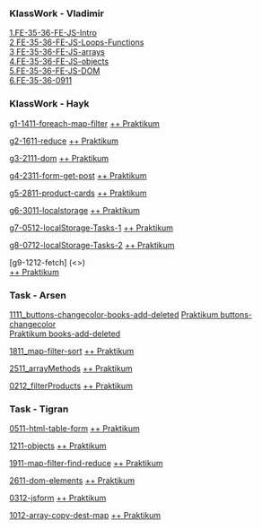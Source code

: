 ### KlassWork - Vladimir

[1.FE-35-36-FE-JS-Intro](<https://St-ton.github.io/JavaScript/KlassWork/1.FE-35-36-FE-JS-Intro>)<br/>
[2 FE-35-36-FE-JS-Loops-Functions](<https://St-ton.github.io/JavaScript/KlassWork/2.FE-35-36-FE-JS-Loops-Functions>)
<br/>
[3 FE-35-36-FE-JS-arrays](<https://St-ton.github.io/JavaScript/KlassWork/3 FE-35-36-FE-JS-arrays>)
<br/>
[4.FE-35-36-FE-JS-objects](<https://St-ton.github.io/JavaScript/KlassWork/4.FE-35-36-FE-JS-objects>)
<br/>
[5.FE-35-36-FE-JS-DOM](<https://St-ton.github.io/JavaScript/KlassWork/5.FE-35-36-FE-JS-DOM>)
<br/>
[6.FE-35-36-0911](<https://St-ton.github.io/JavaScript/KlassWork/6.FE-35-36-0911>)
<br/>

### KlassWork - Hayk

[g1-1411-foreach-map-filter](<https://vimeo.com/770699620/840beef335?embedded=true&source=vimeo_logo&owner=180459310>)
[   ++ Praktikum](<https://St-ton.github.io/JavaScript/KlassWork/g1-1411-foreach-map-filter>)


[g2-1611-reduce](<https://vimeo.com/771550899/54ae8e029a?embedded=true&source=vimeo_logo&owner=180459310>)
[   ++ Praktikum](<https://St-ton.github.io/JavaScript/KlassWork/g2-1611-reduce>)


[g3-2111-dom](<https://vimeo.com/773317467/9ff9ff1beb?embedded=true&source=vimeo_logo&owner=180459310>)
[   ++ Praktikum](<https://St-ton.github.io/JavaScript/KlassWork/g3-2111-dom>)


[g4-2311-form-get-post](<https://vimeo.com/774242110/f94790dac3?embedded=true&source=vimeo_logo&owner=180459310>)
[   ++ Praktikum](<https://St-ton.github.io/JavaScript/KlassWork/g4-2311-form-get-post>)


[g5-2811-product-cards](<https://vimeo.com/775770453/ad69782d63?embedded=true&source=vimeo_logo&owner=180459310>)
[   ++ Praktikum](<https://St-ton.github.io/JavaScript/KlassWork/g5-2811-product-cards>)


[g6-3011-localstorage](<https://vimeo.com/776596165/65653a4c38?embedded=true&source=vimeo_logo&owner=180459310>)
[   ++ Praktikum](<https://St-ton.github.io/JavaScript/KlassWork/g6-3011-localstorage-dark-light-theme>)


[g7-0512-localStorage-Tasks-1](<https://vimeo.com/778086541/1d8f4f3c98?embedded=true&source=vimeo_logo&owner=180459310>)
[   ++ Praktikum](<https://St-ton.github.io/JavaScript/KlassWork/g7-0512-localStorage-Tasks-1>)

[g8-0712-localStorage-Tasks-2](<https://vimeo.com/778837529/fff78c5ab6?embedded=true&source=vimeo_logo&owner=180459310>)
[   ++ Praktikum](<https://St-ton.github.io/JavaScript/KlassWork/g8-0712-localStorage-Tasks-2>)

[g9-1212-fetch] (<>) <br/>
[   ++ Praktikum](<https://St-ton.github.io/JavaScript/KlassWork/g9-1212-fetch>)


###  Task - Arsen


[1111_buttons-changecolor-books-add-deleted](<https://vimeo.com/769854723/91e2264bdd?embedded=true&source=vimeo_logo&owner=180459310>)
[   Praktikum buttons-changecolor](<https://St-ton.github.io/JavaScript/Task-Arsen/1111_buttons>)<br/>
[Praktikum books-add-deleted](<https://St-ton.github.io/JavaScript/Task-Arsen/1111_books>)

[1811_map-filter-sort](<https://vimeo.com/772417144/22750b05fa?embedded=true&source=vimeo_logo&owner=180459310>)
[   ++ Praktikum](<https://St-ton.github.io/JavaScript/Task-Arsen/1811_map-filter-sort>)

[2511_arrayMethods](<https://vimeo.com/775031455/02b04277ae?embedded=true&source=vimeo_logo&owner=180459310>)
[   ++ Praktikum](<https://St-ton.github.io/JavaScript/Task-Arsen/2511_arrayMethods>)

[0212_filterProducts](<https://vimeo.com/777331649/2f08697c44?embedded=true&source=vimeo_logo&owner=180459310>)
[   ++ Praktikum](<https://St-ton.github.io/JavaScript/Task-Arsen/0212_filterProducts>)


###  Task - Tigran

[0511-html-table-form](<https://vimeo.com/767602558/f5869178ce?embedded=true&source=vimeo_logo&owner=180459310>)
[   ++ Praktikum](<https://St-ton.github.io/JavaScript/Task-Tigran/0511-html-table-form>)


[1211-objects](<https://vimeo.com/770208599/cdf55c6727?embedded=true&source=vimeo_logo&owner=180459310>)
[   ++ Praktikum](<https://St-ton.github.io/JavaScript/Task-Tigran/1211-objects>)


[1911-map-filter-find-reduce](<https://vimeo.com/772787299/e8fa29823a?embedded=true&source=vimeo_logo&owner=180459310>)
[   ++ Praktikum](<https://St-ton.github.io/JavaScript/Task-Tigran/1911-map-filter-find-reduce>)


[2611-dom-elements](<https://vimeo.com/775295856/33cb58984b?embedded=true&source=vimeo_logo&owner=180459310>)
[   ++ Praktikum](<https://St-ton.github.io/JavaScript/Task-Tigran/2611-dom-elements>)


[0312-jsform](<https://vimeo.com/777622482/8aab41c397?embedded=true&source=vimeo_logo&owner=180459310>)
[   ++ Praktikum](<https://St-ton.github.io/JavaScript/Task-Tigran/0312-jsform>)


[1012-array-copy-dest-map](<https://vimeo.com/779896010/ef32f2b00f?embedded=true&source=vimeo_logo&owner=180459310>)
[   ++ Praktikum](<https://St-ton.github.io/JavaScript/Task-Tigran/1012-array-copy-dest-map>)

